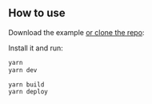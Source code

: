 ## How to use

Download the example [or clone the repo](https://github.com/zeit/next.js):

Install it and run:

```bash
yarn 
yarn dev
```

```bash
yarn build
yarn deploy
```

